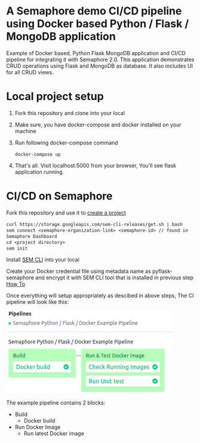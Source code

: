 # A Semaphore demo CI/CD pipeline using Docker based Python / Flask / MongoDB application 

Example of Docker based, Python Flask MongoDB application and CI/CD pipeline for integrating it with Semaphore 2.0. This application demonstrates CRUD operations using Flask and MongoDB as database. It also includes UI for all CRUD views.

# Local project setup

1. Fork this repository and clone into your local 

2. Make sure, you have docker-compose and docker installed on your machine

3. Run following docker-compose command
   ```
   docker-compose up
   ```
4. That's all. Visit localhost:5000 from your browser, You'll see flask application           running.
  
# CI/CD on Semaphore

Fork this repository and use it to [create a project](https://docs.semaphoreci.com/article/63-your-first-project)
   ```
   curl https://storage.googleapis.com/sem-cli-releases/get.sh | bash
   sem connect <semaphore-organization-link> <semaphore-id> // found in Semaphore Dashboard
   cd <project directory>
   sem init
   ```

Install [SEM CLI](https://docs.semaphoreci.com/article/53-sem-reference#download-and-install) into your local

Create your Docker credential file using metadata name as pyflask-semaphore and encrypt it with SEM CLI tool that is installed in previous step [How To](https://docs.semaphoreci.com/article/66-environment-variables-and-secrets)

Once everything will setup appropriately as descibed in above steps, The CI pipeline will look like this:

![pipeline](./.semaphore/pipeline.png)

The example pipeline contains 2 blocks:

* Build
   * Docker build
* Run Docker Image
   * Run latest Docker image
